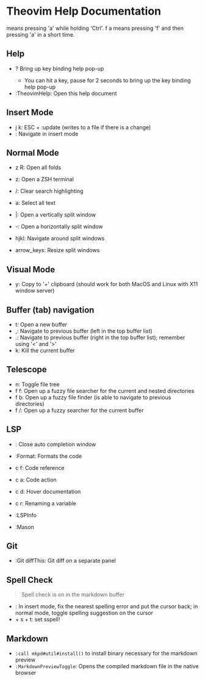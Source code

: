 # Theovim Help Documentation

<C-a> means pressing 'a' while holding 'Ctrl'.
f a means pressing 'f' and then pressing 'a' in a short time.

## Help

- <leader> ? Bring up key binding help pop-up
  - You can hit a key, pause for 2 seconds to bring up the key binding help pop-up
- :TheovimHelp: Open this help document

## Insert Mode

- j k: ESC + :update (writes to a file if there is a change)
- <C-hjkl>: Navigate in insert mode

## Normal Mode

- z R: Open all folds

- <leader> z: Open a ZSH terminal
- <leader> /: Clear search highlighting
- <leader> a: Select all text

- <leader> |: Open a vertically split window
- <leader> -: Open a horizontally split window
- <leader> hjkl: Navigate around split windows
- <leader> arrow_keys: Resize split windows

## Visual Mode

- <leader> y: Copy to '+' clipboard (should work for both MacOS and Linux with X11 window server)

## Buffer (tab) navigation

- <leader> t: Open a new buffer
- <leader> ,: Navigate to previous buffer (left in the top buffer list)
- <leader> .: Navigate to previous buffer (right in the top buffer list); remember using '<' and '>'
- <leader> k: Kill the current buffer

## Telescope

- <leader> n: Toggle file tree
- <leader> f f: Open up a fuzzy file searcher for the current and nested directories
- <leader> f b: Open up a fuzzy file finder (is able to navigate to previous directories)
- <leader> f /: Open up a fuzzy searcher for the current buffer

## LSP

- <C-e>: Close auto completion window

- :Format: Formats the code
- <leader> c f: Code reference
- <leader> c a: Code action
- <leader> c d: Hover documentation
- <leader> c r: Renaming a variable
- :LSPInfo
- :Mason

## Git

- :Git diffThis: Git diff on a separate panel

## Spell Check

> Spell check is on in the markdown buffer

- <C-s>: In insert mode, fix the nearest spelling error and put the cursor back; in normal mode, toggle spelling suggestion on the cursor
- <leader> + s + t: set sspell!

## Markdown

- `:call mkpd#util#install()` to install binary necessary for the markdown preview
- `:MarkdownPreviewToggle`: Opens the compiled markdown file in the native browser

